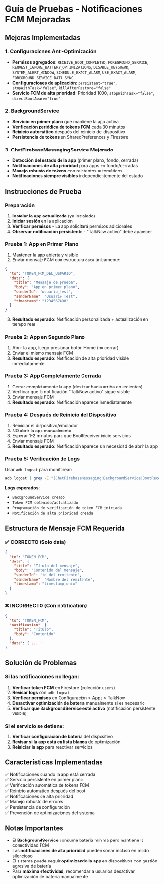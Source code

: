 # Guía de Pruebas - Notificaciones FCM Mejoradas

## Mejoras Implementadas

### 1. Configuraciones Anti-Optimización
- **Permisos agregados**: `RECEIVE_BOOT_COMPLETED`, `FOREGROUND_SERVICE`, `REQUEST_IGNORE_BATTERY_OPTIMIZATIONS`, `DISABLE_KEYGUARD`, `SYSTEM_ALERT_WINDOW`, `SCHEDULE_EXACT_ALARM`, `USE_EXACT_ALARM`, `FOREGROUND_SERVICE_DATA_SYNC`
- **Configuraciones de aplicación**: `persistent="true"`, `stopWithTask="false"`, `killAfterRestore="false"`
- **Servicio FCM de alta prioridad**: Prioridad 1000, `stopWithTask="false"`, `directBootAware="true"`

### 2. BackgroundService
- **Servicio en primer plano** que mantiene la app activa
- **Verificación periódica de tokens FCM** cada 30 minutos
- **Reinicio automático** después del reinicio del dispositivo
- **Persistencia de tokens** en SharedPreferences y Firestore

### 3. ChatFirebaseMessagingService Mejorado
- **Detección del estado de la app** (primer plano, fondo, cerrada)
- **Notificaciones de alta prioridad** para apps en fondo/cerradas
- **Manejo robusto de tokens** con reintentos automáticos
- **Notificaciones siempre visibles** independientemente del estado

## Instrucciones de Prueba

### Preparación
1. **Instalar la app actualizada** (ya instalada)
2. **Iniciar sesión** en la aplicación
3. **Verificar permisos** - La app solicitará permisos adicionales
4. **Observar notificación persistente** - "TalkNow activo" debe aparecer

### Prueba 1: App en Primer Plano
1. Mantener la app abierta y visible
2. Enviar mensaje FCM con estructura `data` únicamente:
```json
{
  "to": "TOKEN_FCM_DEL_USUARIO",
  "data": {
    "title": "Mensaje de prueba",
    "body": "App en primer plano",
    "senderId": "usuario_test",
    "senderName": "Usuario Test",
    "timestamp": "1234567890"
  }
}
```
3. **Resultado esperado**: Notificación personalizada + actualización en tiempo real

### Prueba 2: App en Segundo Plano
1. Abrir la app, luego presionar botón Home (no cerrar)
2. Enviar el mismo mensaje FCM
3. **Resultado esperado**: Notificación de alta prioridad visible inmediatamente

### Prueba 3: App Completamente Cerrada
1. Cerrar completamente la app (deslizar hacia arriba en recientes)
2. Verificar que la notificación "TalkNow activo" sigue visible
3. Enviar mensaje FCM
4. **Resultado esperado**: Notificación aparece inmediatamente

### Prueba 4: Después de Reinicio del Dispositivo
1. Reiniciar el dispositivo/emulador
2. NO abrir la app manualmente
3. Esperar 1-2 minutos para que BootReceiver inicie servicios
4. Enviar mensaje FCM
5. **Resultado esperado**: Notificación aparece sin necesidad de abrir la app

### Prueba 5: Verificación de Logs
Usar `adb logcat` para monitorear:
```bash
adb logcat | grep -E "(ChatFirebaseMessaging|BackgroundService|BootReceiver)"
```

**Logs esperados**:
- `BackgroundService creado`
- `Token FCM obtenido/actualizado`
- `Programación de verificación de token FCM iniciada`
- `Notificación de alta prioridad creada`

## Estructura de Mensaje FCM Requerida

### ✅ CORRECTO (Solo data)
```json
{
  "to": "TOKEN_FCM",
  "data": {
    "title": "Título del mensaje",
    "body": "Contenido del mensaje",
    "senderId": "id_del_remitente",
    "senderName": "Nombre del remitente",
    "timestamp": "timestamp_unix"
  }
}
```

### ❌ INCORRECTO (Con notification)
```json
{
  "to": "TOKEN_FCM",
  "notification": {
    "title": "Título",
    "body": "Contenido"
  },
  "data": { ... }
}
```

## Solución de Problemas

### Si las notificaciones no llegan:
1. **Verificar token FCM** en Firestore (colección `users`)
2. **Revisar logs** con `adb logcat`
3. **Verificar permisos** en Configuración > Apps > TalkNow
4. **Desactivar optimización de batería** manualmente si es necesario
5. **Verificar que BackgroundService esté activo** (notificación persistente visible)

### Si el servicio se detiene:
1. **Verificar configuración de batería** del dispositivo
2. **Revisar si la app está en lista blanca** de optimización
3. **Reiniciar la app** para reactivar servicios

## Características Implementadas

✅ Notificaciones cuando la app está cerrada  
✅ Servicio persistente en primer plano  
✅ Verificación automática de tokens FCM  
✅ Reinicio automático después del boot  
✅ Notificaciones de alta prioridad  
✅ Manejo robusto de errores  
✅ Persistencia de configuración  
✅ Prevención de optimizaciones del sistema  

## Notas Importantes

- El **BackgroundService** consume batería mínima pero mantiene la conectividad FCM
- Las **notificaciones de alta prioridad** pueden sonar incluso en modo silencioso
- El sistema puede seguir **optimizando la app** en dispositivos con gestión agresiva de batería
- Para **máxima efectividad**, recomendar a usuarios desactivar optimización de batería manualmente